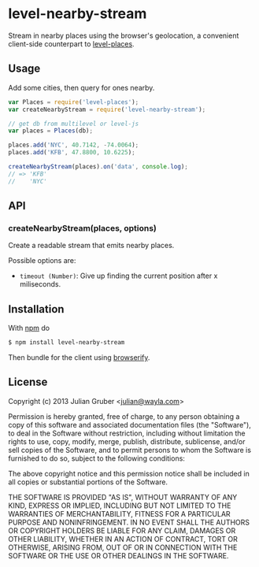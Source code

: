 
# level-nearby-stream

Stream in nearby places using the browser's geolocation, a convenient
client-side counterpart to
[level-places](https://github.com/Wayla/level-places).

## Usage

Add some cities, then query for ones nearby.

```js
var Places = require('level-places');
var createNearbyStream = require('level-nearby-stream');

// get db from multilevel or level-js
var places = Places(db);

places.add('NYC', 40.7142, -74.0064);
places.add('KFB', 47.8800, 10.6225);

createNearbyStream(places).on('data', console.log);
// => 'KFB'
//    'NYC'
```

## API

### createNearbyStream(places, options)

Create a readable stream that emits nearby places.

Possible options are:

* `timeout (Number)`: Give up finding the current position after x miliseconds.

## Installation

With [npm](http://npmjs.org) do

```bash
$ npm install level-nearby-stream
```

Then bundle for the client using [browserify](http://browserify.org/).

## License

Copyright (c) 2013 Julian Gruber &lt;julian@wayla.com&gt;

Permission is hereby granted, free of charge, to any person obtaining a copy
of this software and associated documentation files (the "Software"), to deal
in the Software without restriction, including without limitation the rights
to use, copy, modify, merge, publish, distribute, sublicense, and/or sell
copies of the Software, and to permit persons to whom the Software is
furnished to do so, subject to the following conditions:

The above copyright notice and this permission notice shall be included in
all copies or substantial portions of the Software.

THE SOFTWARE IS PROVIDED "AS IS", WITHOUT WARRANTY OF ANY KIND, EXPRESS OR
IMPLIED, INCLUDING BUT NOT LIMITED TO THE WARRANTIES OF MERCHANTABILITY,
FITNESS FOR A PARTICULAR PURPOSE AND NONINFRINGEMENT. IN NO EVENT SHALL THE
AUTHORS OR COPYRIGHT HOLDERS BE LIABLE FOR ANY CLAIM, DAMAGES OR OTHER
LIABILITY, WHETHER IN AN ACTION OF CONTRACT, TORT OR OTHERWISE, ARISING FROM,
OUT OF OR IN CONNECTION WITH THE SOFTWARE OR THE USE OR OTHER DEALINGS IN
THE SOFTWARE.
